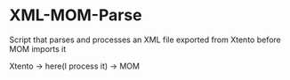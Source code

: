 # XML-MOM-Parse
Script that parses and processes an XML file exported from Xtento before MOM imports it

Xtento -> here(I process it) -> MOM
